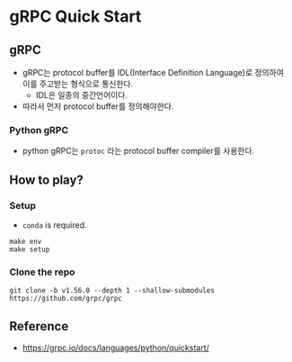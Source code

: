 # gRPC Quick Start

## gRPC
- gRPC는 protocol buffer를 IDL(Interface Definition Language)로 정의하여 이를 주고받는 형식으로 통신한다.
    - IDL은 일종의 중간언어이다. 
- 따라서 먼저 protocol buffer를 정의해야한다. 

### Python gRPC
- python gRPC는 `protoc` 라는 protocol buffer compiler를 사용한다. 


## How to play?
### Setup
- `conda` is required.
```
make env
make setup
```

### Clone the repo
```
git clone -b v1.56.0 --depth 1 --shallow-submodules https://github.com/grpc/grpc
```



## Reference
- https://grpc.io/docs/languages/python/quickstart/